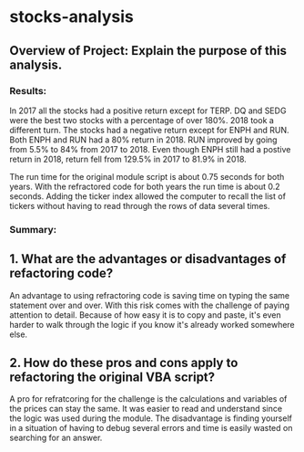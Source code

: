 # stocks-analysis

## Overview of Project: Explain the purpose of this analysis.

### Results: 

In 2017 all the stocks had a positive return except for TERP. DQ and SEDG were the best two stocks with a percentage of over 180%. 2018 took a different turn. The stocks had a negative return except for ENPH and RUN. Both ENPH and RUN had a 80% return in 2018. RUN improved by going from 5.5% to 84% from 2017 to 2018. Even though ENPH still had a postive return in 2018, return fell from 129.5% in 2017 to 81.9% in 2018. 

The run time for the original module script is about 0.75 seconds for both years. With the refractored code for both years the run time is about 0.2 seconds. Adding the ticker index allowed the computer to recall the list 
of tickers without having to read through the rows of data several times. 
	

### Summary: 

## 1. What are the advantages or disadvantages of refactoring code?

An advantage to using refractoring code is saving time on typing the same statement over and over. With this risk comes with the challenge of paying attention to detail. Because of how easy it is to copy and paste, it's even harder to walk through the logic if you know it's already worked somewhere else. 
	
## 2. How do these pros and cons apply to refactoring the original VBA script?
 
 A pro for refratcoring for the challenge is the calculations and variables of the prices can stay the same. It was easier to read and understand since the logic was used during the module. The disadvantage is finding yourself in a situation of having to debug several errors and time is easily wasted on searching for an answer.
	
	
